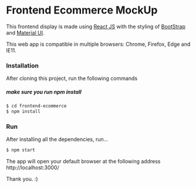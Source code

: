 # Frontend Ecommerce MockUp

This frontend display is made using [React JS](https://reactjs.org/) with the styling of [BootStrap](https://getbootstrap.com/) and [Material UI](https://material-ui.com/).

This web app is compatible in multiple browsers: Chrome, Firefox, Edge and IE11.

### Installation

After cloning this project, run the following commands
##### make sure you run npm install

```sh
$ cd frontend-ecommerce
$ npm install 
```

### Run

After installing all the dependencies, run...

```sh
$ npm start
```
The app will open your default browser at the following address http://localhost:3000/

Thank you. :) 